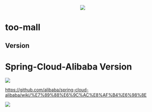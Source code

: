 <div align=center><img  src="https://images.gitee.com/uploads/images/2021/0410/011316_db3207ff_2153116.png"/></div>

# too-mall

## Version
# Spring-Cloud-Alibaba Version

<img  src="https://images.gitee.com/uploads/images/2021/0603/210615_25d1acf8_8950378.png"/>


https://github.com/alibaba/spring-cloud-alibaba/wiki/%E7%89%88%E6%9C%AC%E8%AF%B4%E6%98%8E

<img  src="https://images.gitee.com/uploads/images/2021/0603/210732_3ca712a1_8950378.png"/>




